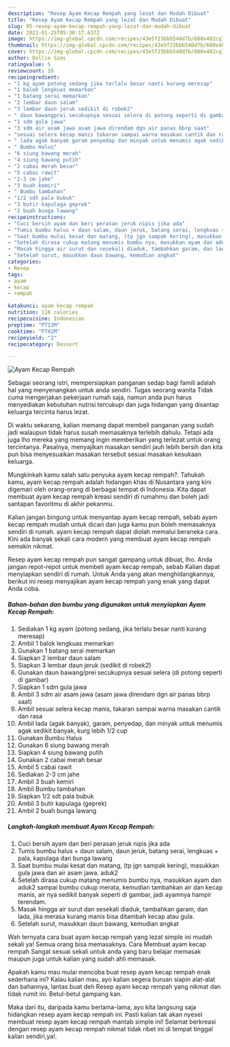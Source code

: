 ```yaml
---
description: "Resep Ayam Kecap Rempah yang lezat dan Mudah Dibuat"
title: "Resep Ayam Kecap Rempah yang lezat dan Mudah Dibuat"
slug: 95-resep-ayam-kecap-rempah-yang-lezat-dan-mudah-dibuat
date: 2021-01-25T05:30:17.637Z
image: https://img-global.cpcdn.com/recipes/43e5f23bbb540d7b/680x482cq70/ayam-kecap-rempah-foto-resep-utama.jpg
thumbnail: https://img-global.cpcdn.com/recipes/43e5f23bbb540d7b/680x482cq70/ayam-kecap-rempah-foto-resep-utama.jpg
cover: https://img-global.cpcdn.com/recipes/43e5f23bbb540d7b/680x482cq70/ayam-kecap-rempah-foto-resep-utama.jpg
author: Dollie Sims
ratingvalue: 5
reviewcount: 10
recipeingredient:
- "1 kg ayam potong sedang jika terlalu besar nanti kurang meresap"
- "1 balok lengkuas memarkan"
- "1 batang serai memarkan"
- "2 lembar daun salam"
- "3 lembar daun jeruk sedikit di robek2"
- " daun bawangprei secukupnya sesuai selera di potong seperti di gambar"
- "1 sdm gula jawa"
- "3 sdm air asam jawa asam jawa direndam dgn air panas bbrp saat"
- "sesuai selera kecap manis takaran sampai warna masakan cantik dan rasa"
- " lada agak banyak garam penyedap dan minyak untuk menumis agak sedikit banyak kurg lebih 12 cup"
- " Bumbu Halus"
- "6 siung bawang merah"
- "4 siung bawang putih"
- "2 cabai merah besar"
- "5 cabai rawit"
- "2-3 cm jahe"
- "3 buah kemiri"
- " Bumbu tambahan"
- "1/2 sdt pala bubuk"
- "3 butir kapulaga geprek"
- "2 buah bunga lawang"
recipeinstructions:
- "Cuci bersih ayam dan beri perasan jeruk nipis jika ada"
- "Tumis bumbu halus + daun salam, daun jeruk, batang serai, lengkuas + pala, kapulaga dan bunga lawang"
- "Saat bumbu mulai kesat dan matang, (tp jgn sampak kering), masukkan gula jawa dan air asam jawa. aduk2"
- "Setelah dirasa cukup matang menumis bumbu nya, masukkan ayam dan aduk2 sampai bumbu cukup merata, kemudian tambahkan air dan kecap manis, air nya sedikit banyak seperti di gambar, jadi ayamnya hampir terendam."
- "Masak hingga air surut dan sesekali diaduk, tambahkan garam, dan lada, jika merasa kurang manis bisa ditambah kecap atau gula."
- "Setelah surut, masukkan daun bawang, kemudian angkat"
categories:
- Resep
tags:
- ayam
- kecap
- rempah

katakunci: ayam kecap rempah 
nutrition: 116 calories
recipecuisine: Indonesian
preptime: "PT13M"
cooktime: "PT42M"
recipeyield: "2"
recipecategory: Dessert

---
```



![Ayam Kecap Rempah](https://img-global.cpcdn.com/recipes/43e5f23bbb540d7b/680x482cq70/ayam-kecap-rempah-foto-resep-utama.jpg)

Sebagai seorang istri, mempersiapkan panganan sedap bagi famili adalah hal yang menyenangkan untuk anda sendiri. Tugas seorang  wanita Tidak cuma mengerjakan pekerjaan rumah saja, namun anda pun harus menyediakan kebutuhan nutrisi tercukupi dan juga hidangan yang disantap keluarga tercinta harus lezat.

Di waktu  sekarang, kalian memang dapat membeli panganan yang sudah jadi walaupun tidak harus susah memasaknya terlebih dahulu. Tetapi ada juga lho mereka yang memang ingin memberikan yang terlezat untuk orang tercintanya. Pasalnya, menyajikan masakan sendiri jauh lebih bersih dan kita pun bisa menyesuaikan masakan tersebut sesuai masakan kesukaan keluarga. 



Mungkinkah kamu salah satu penyuka ayam kecap rempah?. Tahukah kamu, ayam kecap rempah adalah hidangan khas di Nusantara yang kini digemari oleh orang-orang di berbagai tempat di Indonesia. Kita dapat membuat ayam kecap rempah kreasi sendiri di rumahmu dan boleh jadi santapan favoritmu di akhir pekanmu.

Kalian jangan bingung untuk menyantap ayam kecap rempah, sebab ayam kecap rempah mudah untuk dicari dan juga kamu pun boleh memasaknya sendiri di rumah. ayam kecap rempah dapat diolah memalui beraneka cara. Kini ada banyak sekali cara modern yang membuat ayam kecap rempah semakin nikmat.

Resep ayam kecap rempah pun sangat gampang untuk dibuat, lho. Anda jangan repot-repot untuk membeli ayam kecap rempah, sebab Kalian dapat menyiapkan sendiri di rumah. Untuk Anda yang akan menghidangkannya, berikut ini resep menyajikan ayam kecap rempah yang enak yang dapat Anda coba.

<!--inarticleads1-->

##### Bahan-bahan dan bumbu yang digunakan untuk menyiapkan Ayam Kecap Rempah:

1. Sediakan 1 kg ayam (potong sedang, jika terlalu besar nanti kurang meresap)
1. Ambil 1 balok lengkuas memarkan
1. Gunakan 1 batang serai memarkan
1. Siapkan 2 lembar daun salam
1. Siapkan 3 lembar daun jeruk (sedikit di robek2)
1. Gunakan  daun bawang/prei secukupnya sesuai selera (di potong seperti di gambar)
1. Siapkan 1 sdm gula jawa
1. Ambil 3 sdm air asam jawa (asam jawa direndam dgn air panas bbrp saat)
1. Ambil sesuai selera kecap manis, takaran sampai warna masakan cantik dan rasa
1. Ambil  lada (agak banyak), garam, penyedap, dan minyak untuk menumis agak sedikit banyak, kurg lebih 1/2 cup
1. Gunakan  Bumbu Halus
1. Gunakan 6 siung bawang merah
1. Siapkan 4 siung bawang putih
1. Gunakan 2 cabai merah besar
1. Ambil 5 cabai rawit
1. Sediakan 2-3 cm jahe
1. Ambil 3 buah kemiri
1. Ambil  Bumbu tambahan
1. Siapkan 1/2 sdt pala bubuk
1. Ambil 3 butir kapulaga (geprek)
1. Ambil 2 buah bunga lawang




<!--inarticleads2-->

##### Langkah-langkah membuat Ayam Kecap Rempah:

1. Cuci bersih ayam dan beri perasan jeruk nipis jika ada
1. Tumis bumbu halus + daun salam, daun jeruk, batang serai, lengkuas + pala, kapulaga dan bunga lawang
1. Saat bumbu mulai kesat dan matang, (tp jgn sampak kering), masukkan gula jawa dan air asam jawa. aduk2
1. Setelah dirasa cukup matang menumis bumbu nya, masukkan ayam dan aduk2 sampai bumbu cukup merata, kemudian tambahkan air dan kecap manis, air nya sedikit banyak seperti di gambar, jadi ayamnya hampir terendam.
1. Masak hingga air surut dan sesekali diaduk, tambahkan garam, dan lada, jika merasa kurang manis bisa ditambah kecap atau gula.
1. Setelah surut, masukkan daun bawang, kemudian angkat




Wah ternyata cara buat ayam kecap rempah yang lezat simple ini mudah sekali ya! Semua orang bisa memasaknya. Cara Membuat ayam kecap rempah Sangat sesuai sekali untuk anda yang baru belajar memasak maupun juga untuk kalian yang sudah ahli memasak.

Apakah kamu mau mulai mencoba buat resep ayam kecap rempah enak sederhana ini? Kalau kalian mau, ayo kalian segera buruan siapin alat-alat dan bahannya, lantas buat deh Resep ayam kecap rempah yang nikmat dan tidak rumit ini. Betul-betul gampang kan. 

Maka dari itu, daripada kamu berlama-lama, ayo kita langsung saja hidangkan resep ayam kecap rempah ini. Pasti kalian tak akan nyesel membuat resep ayam kecap rempah mantab simple ini! Selamat berkreasi dengan resep ayam kecap rempah nikmat tidak ribet ini di tempat tinggal kalian sendiri,ya!.

